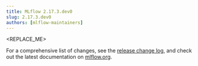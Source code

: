 ```yaml
---
title: MLflow 2.17.3.dev0
slug: 2.17.3.dev0
authors: [mlflow-maintainers]
---
```


<REPLACE_ME>

For a comprehensive list of changes, see the [release change log](https://github.com/mlflow/mlflow/releases/tag/v2.17.3.dev0), and check out the latest documentation on [mlflow.org](http://mlflow.org/).
